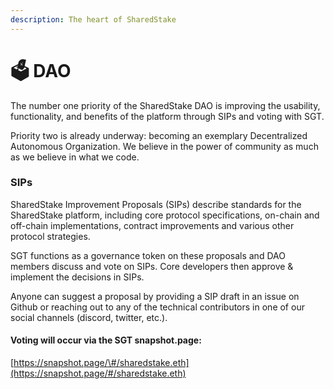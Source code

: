 ```yaml
---
description: The heart of SharedStake
---
```


# 🗳️ DAO

The number one priority of the SharedStake DAO is improving the usability, functionality, and benefits of the platform through SIPs and voting with SGT.

Priority two is already underway: becoming an exemplary Decentralized Autonomous Organization. We believe in the power of community as much as we believe in what we code.

### SIPs

SharedStake Improvement Proposals \(SIPs\) describe standards for the SharedStake platform, including core protocol specifications, on-chain and off-chain implementations, contract improvements and various other protocol strategies.

SGT functions as a governance token on these proposals and DAO members discuss and vote on SIPs. Core developers then approve & implement the decisions in SIPs.

Anyone can suggest a proposal by providing a SIP draft in an issue on Github or reaching out to any of the technical contributors in one of our social channels \(discord, twitter, etc.\).

#### Voting will occur via the SGT snapshot.page:

[https://snapshot.page/\#/sharedstake.eth](https://snapshot.page/#/sharedstake.eth)

